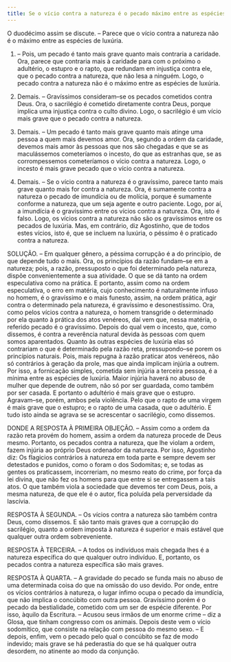```yaml
---
title: Se o vício contra a natureza é o pecado máximo entre as espécies de luxúria
---
```


O duodécimo assim se discute. – Parece que o vício contra a natureza não é o máximo entre as espécies de luxúria.  

1. – Pois, um pecado é tanto mais grave quanto mais contraria a caridade. Ora, parece que contraria mais à caridade para com o próximo o adultério, o estupro e o rapto, que redundam em injustiça contra ele, que o pecado contra a natureza, que não lesa a ninguém. Logo, o pecado contra a natureza não é o máximo entre as espécies de luxúria.  

2. Demais. – Gravíssimos consideram–se os pecados cometidos contra Deus. Ora, o sacrilégio é cometido diretamente contra Deus, porque implica uma injustiça contra o culto divino. Logo, o sacrilégio é um vício mais grave que o pecado contra a natureza.  

3. Demais. – Um pecado é tanto mais grave quanto mais atinge uma pessoa a quem mais devemos amor. Ora, segundo a ordem da caridade, devemos mais amor às pessoas que nos são chegadas e que se as maculássemos cometeríamos o incesto, do que as estranhas que, se as corrompessemos cometeríamos o vício contra a natureza. Logo, o incesto é mais grave pecado que o vício contra a natureza.  

4. Demais. – Se o vício contra a natureza é o gravíssimo, parece tanto mais grave quanto mais for contra a natureza. Ora, é sumamente contra a natureza o pecado de imundícia ou de molícia, porque é sumamente conforme a natureza, que um seja agente e outro paciente. Logo, por aí, a imundícia é o gravíssimo entre os vícios contra a natureza. Ora, isto é falso. Logo, os vícios contra a natureza não são os gravíssimos entre os pecados de luxúria.  Mas, em contrário, diz Agostinho, que de todos estes vícios, isto é, que se incluem na luxúria, o péssimo ê o praticado contra a natureza.  

SOLUÇÃO. – Em qualquer gênero, a péssima corrupção é a do princípio, de que depende tudo o mais. Ora, os princípios da razão fundam–se em a natureza; pois, a razão, pressuposto o que foi determinado pela natureza, dispõe convenientemente a sua atividade. O que se dá tanto na ordem especulativa como na prática. E portanto, assim como na ordem especulativa, o erro em matéria, cujo conhecimento é naturalmente infuso no homem, é o gravíssimo e o mais funesto, assim, na ordem prática, agir contra o determinado pela natureza, é gravíssimo e desonestíssimo. Ora, como pelos vícios contra a natureza, o homem transgride o determinado por ela quanto à prática dos atos venéreos, daí vem que, nessa matéria, o referido pecado é o gravíssimo. Depois do qual vem o incesto, que, como dissemos, é contra a reverência natural devida às pessoas com quem somos aparentados.  Quanto às outras espécies de luxúria elas só contrariam o que é determinado pela razão reta, pressupondo–se porem os princípios naturais. Pois, mais repugna à razão praticar atos venéreos, não só contrários à geração da prole, mas que ainda implicam injúria a outrem. Por isso, a fornicação simples, cometida sem injúria a terceira pessoa, é a mínima entre as espécies de luxúria. Maior injúria haverá no abuso de mulher que depende de outrem, não só por ser guardada, como também por ser casada. E portanto o adultério é mais grave que o estupro. Agravam–se, porém, ambos pela violência. Pelo que o rapto de uma virgem é mais grave que o estupro; e o rapto de uma casada, que o adultério. E tudo isto ainda se agrava se se acrescentar o sacrilégio, como dissemos. 

DONDE A RESPOSTA À PRIMEIRA OBJEÇÃO. – Assim como a ordem da razão reta provém do homem, assim a ordem da natureza procede de Deus mesmo. Portanto, os pecados contra a natureza, que lhe violam a ordem, fazem injúria ao próprio Deus ordenador da natureza. Por isso, Agostinho diz: Os flagicios contrários à natureza em toda parte e sempre devem ser detestados e punidos, como o foram o dos Sodomitas; e, se todas as gentes os praticassem, incorreriam, no mesmo reato do crime, por força da lei divina, que não fez os homens para que entre si se entregassem a tais atos. O que também viola a sociedade que devemos ter com Deus, pois, a mesma natureza, de que ele é o autor, fica poluída pela perversidade da lascívia.  

RESPOSTA À SEGUNDA. – Os vícios contra a natureza são também contra Deus, como dissemos. E são tanto mais graves que a corrupção do sacrilégio, quanto a ordem imposta à natureza é superior e mais estável que qualquer outra ordem sobreveniente.  

RESPOSTA À TERCEIRA. – A todos os indivíduos mais chegada lhes é a natureza específica do que qualquer outro indivíduo. E, portanto, os pecados contra a natureza específica são mais graves.  

RESPOSTA À QUARTA. – A gravidade do pecado se funda mais no abuso de uma determinada coisa do que na omissão do uso devido. Por onde, entre os vícios contrários à natureza, o lugar ínfimo ocupa o pecado da imundícia, que não implica o concúbito com outra pessoa. Gravíssimo porém é o pecado da bestialidade, cometido com um ser de espécie diferente. Por isso, àquilo da Escritura. – Acusou seus irmãos de um enorme crime – diz a Glosa, que tinham congresso com os animais. Depois deste vem o vício sodomítico, que consiste na relação com pessoa do mesmo sexo. – E depois, enfim, vem o pecado pelo qual o concúbito se faz de modo indevido; mais grave se há pederastia do que se há qualquer outra desordem, no atinente ao modo da conjunção.